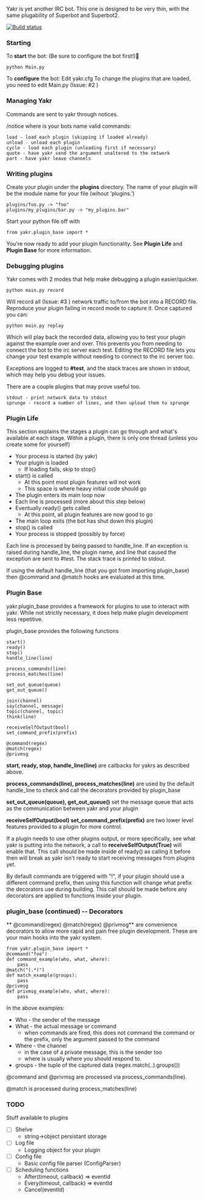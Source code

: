 Yakr is yet another IRC bot. This one is designed to be very thin, with the same plugability of Superbot and Superbot2.

[![Build status](https://travis-ci.org/theepicsnail/Yakr.png)](https://travis-ci.org/theepicsnail/Yakr)
### Starting

To **start** the bot:
(Be sure to configure the bot first!)

    python Main.py

To **configure** the bot:
Edit yakr.cfg
To change the plugins that are loaded, you need to edit Main.py (Issue: #2 )


### Managing Yakr

Commands are sent to yakr through notices.

/notice <bot> <command> <space separated arg list>
where <bot> is your bots name
valid commands:

    load - load each plugin (skipping if loaded already)
    unload - unload each plugin
    cycle - load each plugin (unloading first if necessary)
    quote - have yakr send the argument unaltered to the network
    part - have yakr leave channels


### Writing plugins

Create your plugin under the **plugins** directory.
The name of your plugin will be the module name for your file (wihout 'plugins.')

    plugins/foo.py -> "foo"
    plugins/my_plugins/bar.py -> "my_plugins.bar"

Start your python file off with 

    from yakr.plugin_base import *
    
You're now ready to add your plugin functionality. See **Plugin Life** and **Plugin Base** for more information.

### Debugging plugins

Yakr comes with 2 modes that help make debugging a plugin easier/quicker.

    python main.py record
    
Will record all (Issue: #3 ) network traffic to/from the bot into a RECORD file. 
Reproduce your plugin failing in record mode to capture it. Once captured you can:

    python main.py replay

Which will play back the recorded data, allowing you to test your plugin against the example over and over. 
This prevents you from needing to connect the bot to the irc server each test. 
Editing the RECORD file lets you change your test example without needing to connect to the irc server too.

Exceptions are logged to **#test**, and the stack traces are shown in stdout, which may help you debug your issues.

There are a couple plugins that may prove useful too.

    stdout - print network data to stdout
    sprunge - record a number of lines, and then upload them to sprunge


### Plugin Life

This section explains the stages a plugin can go through and what's available at each stage.
Within a plugin, there is only one thread (unless you create some for yourself)

* Your process is started (by yakr)
* Your plugin is loaded 
    * If loading fails, skip to stop()
* start() is called
    * At this point most plugin features will not work
    * This space is where heavy initial code should go
* The plugin enters its main loop now
* Each line is processed (more about this step below)
* Eventually ready() gets called
    * At this point, all plugin features are now good to go
* The main loop exits (the bot has shut down this plugin)
* stop() is called
* Your process is stopped (possibly by force)
 
Each line is processed by being passed to handle_line.
If an exception is raised during handle_line, the plugin name, and line that caused the exception are sent to #test. The stack trace is printed to stdout.

If using the default handle_line (that you got from importing plugin_base) then @command and @match hooks are evaluated at this time.

### Plugin Base
yakr.plugin_base provides a framework for plugins to use to interact with yakr. 
While not strictly necessary, it does help make plugin development less repetitive.

plugin_base provides the following functions

    start()
    ready()
    stop()
    handle_line(line)
    
    process_commands(line)
    process_matches(line)
    
    set_out_queue(queue)
    get_out_queue()
    
    join(channel)
    say(channel, message)
    topic(channel, topic)
    think(line)

    receiveSelfOutput(bool)
    set_command_prefix(prefix)
    
    @command(regex)
    @match(regex)
    @privmsg

**start, ready, stop, handle_line(line)** are callbacks for yakrs as described above.

**process_commands(line), process_matches(line)** are used by the default handle_line to check and call the decorators provided by plugin_base

**set_out_queue(queue), get_out_queue()** set the message queue that acts as the communication between yakr and your plugin

**receiveSelfOutput(bool) set_command_prefix(prefix)** are two lower level features provided to a plugin for more control. 

If a plugin needs to use other plugins output, or more specifically, see what yakr is putting into the network, a call to **receiveSelfOutput(True)** will enable that. This call should be made inside of ready() as calling it before then will break as yakr isn't ready to start receiving messages from plugins yet. 

By default commands are triggered with "!", if your plugin should use a different command prefix, then using this function will change what prefix the decorators use during building. This call should be made before any decorators are applied to functions inside your plugin. 

### plugin_base (continued) -- Decorators
** @command(regex) @match(regex) @privmsg** are convenience decorators to allow more rapid and pain free plugin development. These are your main hooks into the yakr system.

    from yakr.plugin_base import *
    @command("foo")
    def command_example(who, what, where):
        pass
    @match("(.*)")
    def match_example(groups):
        pass
    @privmsg
    def privmsg_example(who, what, where):
        pass

In the above examples:

* Who - the sender of the message
* What - the actual message or command
    * when commands are fired, this does not command the command or the prefix, only the argument passed to the command
* Where - the channel 
    * in the case of a private message, this is the sender too
    * where is usually where you should respond to.
* groups - the tuple of the captured data (regex.match(..).groups())

@command and @privmsg are processed via process_commands(line). 

@match is processed during process_matches(line)


### TODO
Stuff available to plugins
* [ ] Shelve
    * string->object persistant storage
* [ ] Log file
    * Logging object for your plugin 
* [ ] Config file
    * Basic config file parser (ConfigParser)
* [ ] Scheduling functions
    * After(timeout, callback) => eventId
    * Every(timeout, callback) => eventId
    * Cancel(eventId)

